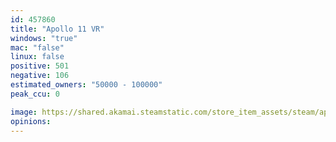 ```yaml
---
id: 457860
title: "Apollo 11 VR"
windows: "true"
mac: "false"
linux: false
positive: 501
negative: 106
estimated_owners: "50000 - 100000"
peak_ccu: 0

image: https://shared.akamai.steamstatic.com/store_item_assets/steam/apps/457860/header.jpg?t=1542120297
opinions:
---
```

